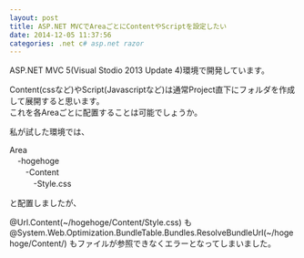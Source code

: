 ```yaml
---
layout: post
title: ASP.NET MVCでAreaごとにContentやScriptを設定したい
date: 2014-12-05 11:37:56
categories: .net c# asp.net razor
---
```

<!-- {% raw %} -->
<p>ASP.NET MVC 5(Visual Stodio 2013 Update 4)環境で開発しています。</p>

<p>Content(cssなど)やScript(Javascriptなど)は通常Project直下にフォルダを作成して展開すると思います。<br>
これを各Areaごとに配置することは可能でしょうか。</p>

<p>私が試した環境では、</p>

<p>Area<br>
　-hogehoge<br>
　　-Content<br>
　　　-Style.css  </p>

<p>と配置しましたが、</p>

<p>@Url.Content(~/hogehoge/Content/Style.css)
も
@System.Web.Optimization.BundleTable.Bundles.ResolveBundleUrl(~/hogehoge/Content/)
もファイルが参照できなくエラーとなってしまいました。</p>
<!-- {% endraw %} -->
